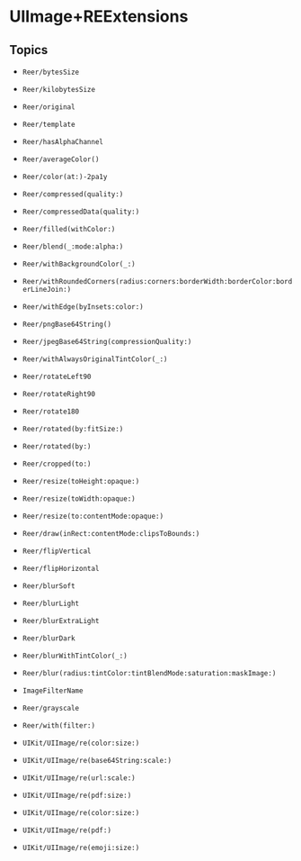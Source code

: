 # UIImage+REExtensions

## Topics

- ``Reer/bytesSize``

- ``Reer/kilobytesSize``

- ``Reer/original``

- ``Reer/template``

- ``Reer/hasAlphaChannel``

- ``Reer/averageColor()``

- ``Reer/color(at:)-2pa1y``

- ``Reer/compressed(quality:)``

- ``Reer/compressedData(quality:)``

- ``Reer/filled(withColor:)``

- ``Reer/blend(_:mode:alpha:)``

- ``Reer/withBackgroundColor(_:)``

- ``Reer/withRoundedCorners(radius:corners:borderWidth:borderColor:borderLineJoin:)``

- ``Reer/withEdge(byInsets:color:)``

- ``Reer/pngBase64String()``

- ``Reer/jpegBase64String(compressionQuality:)``

- ``Reer/withAlwaysOriginalTintColor(_:)``

- ``Reer/rotateLeft90``

- ``Reer/rotateRight90``

- ``Reer/rotate180``

- ``Reer/rotated(by:fitSize:)``

- ``Reer/rotated(by:)``

- ``Reer/cropped(to:)``

- ``Reer/resize(toHeight:opaque:)``

- ``Reer/resize(toWidth:opaque:)``

- ``Reer/resize(to:contentMode:opaque:)``

- ``Reer/draw(inRect:contentMode:clipsToBounds:)``

- ``Reer/flipVertical``

- ``Reer/flipHorizontal``

- ``Reer/blurSoft``

- ``Reer/blurLight``

- ``Reer/blurExtraLight``

- ``Reer/blurDark``

- ``Reer/blurWithTintColor(_:)``

- ``Reer/blur(radius:tintColor:tintBlendMode:saturation:maskImage:)``

- ``ImageFilterName``

- ``Reer/grayscale``

- ``Reer/with(filter:)``

- ``UIKit/UIImage/re(color:size:)``

- ``UIKit/UIImage/re(base64String:scale:)``

- ``UIKit/UIImage/re(url:scale:)``

- ``UIKit/UIImage/re(pdf:size:)``

- ``UIKit/UIImage/re(color:size:)``

- ``UIKit/UIImage/re(pdf:)``

- ``UIKit/UIImage/re(emoji:size:)``


